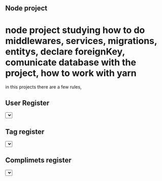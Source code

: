 ## Node project
<h1> node project
studying how to do  middlewares, services, migrations, entitys, declare foreignKey, comunicate database with the project, 
how to work with yarn </h1>

in this projects there are a few rules, 

## User Register
<select>[x]the user needs to be authenticated to make a compliment
  [x]is not allowed to register two users with the same email, nor with no email</select>

## Tag register
<select>[x]only adms can register, 
[x]only possible to register a tag with name
[x] not allowed to register tags with same name</select>

## Complimets register
<select>[] not allowed to register a compliment for myself
[]only possible to make compliments for valid users
[]the user need to be register in the aplication</select>
